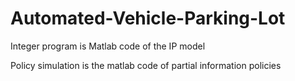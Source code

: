 # Automated-Vehicle-Parking-Lot

Integer program is Matlab code of the IP model

Policy simulation is the matlab code of partial information policies
